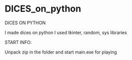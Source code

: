 # DICES_on_python
DICES ON PYTHON

I made dices on python
I used tkinter, random, sys libraries

START INFO:

Unpack zip in the folder and start main.exe for playing
